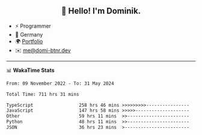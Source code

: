 <h2 align="center">👋 Hello! I'm Dominik.</h2>

- ⚡ Programmer
- 📍 Germany
- 🌍 [Portfolio](https://domi-btnr.dev)
- ✉️ [me@domi-btnr.dev](mailto://me@domi-btnr.dev)

---
📊 **WakaTime Stats**
<!--START_SECTION:waka-->

```txt
From: 09 November 2022 - To: 31 May 2024

Total Time: 711 hrs 31 mins

TypeScript                 258 hrs 46 mins >>>>>>>>>----------------   36.37 %
JavaScript                 147 hrs 58 mins >>>>>--------------------   20.80 %
Other                      59 hrs 11 mins  >>-----------------------   08.32 %
Python                     48 hrs 11 mins  >>-----------------------   06.77 %
JSON                       36 hrs 23 mins  >------------------------   05.11 %
```

<!--END_SECTION:waka-->
